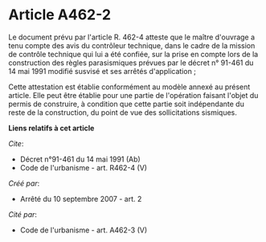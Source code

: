 # Article A462-2

Le document prévu par l'article R. 462-4 atteste que le maître d'ouvrage a tenu compte des avis du contrôleur technique, dans
le cadre de la mission de contrôle technique qui lui a été confiée, sur la prise en compte lors de la construction des règles
parasismiques prévues par le décret n° 91-461 du 14 mai 1991 modifié susvisé et ses arrêtés d'application ; 

Cette attestation est établie conformément au modèle annexé au présent article. Elle peut être établie pour une partie de
l'opération faisant l'objet du permis de construire, à condition que cette partie soit indépendante du reste de la
construction, du point de vue des sollicitations sismiques.

**Liens relatifs à cet article**

_Cite_:

  - Décret n°91-461 du 14 mai 1991 (Ab)
  - Code de l'urbanisme - art. R462-4 (V)

_Créé par_:

  - Arrêté du 10 septembre 2007 - art. 2

_Cité par_:

  - Code de l'urbanisme - art. A462-3 (V)
